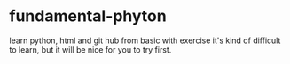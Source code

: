 # fundamental-phyton
learn python, html and git hub from basic with exercise
it's kind of difficult to learn, but it will be nice for you to try first.
